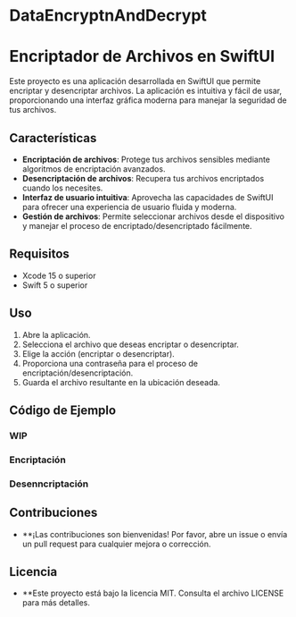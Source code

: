 # DataEncryptnAndDecrypt

# Encriptador de Archivos en SwiftUI

Este proyecto es una aplicación desarrollada en SwiftUI que permite encriptar y desencriptar archivos. La aplicación es intuitiva y fácil de usar, proporcionando una interfaz gráfica moderna para manejar la seguridad de tus archivos.

## Características

- **Encriptación de archivos**: Protege tus archivos sensibles mediante algoritmos de encriptación avanzados.
- **Desencriptación de archivos**: Recupera tus archivos encriptados cuando los necesites.
- **Interfaz de usuario intuitiva**: Aprovecha las capacidades de SwiftUI para ofrecer una experiencia de usuario fluida y moderna.
- **Gestión de archivos**: Permite seleccionar archivos desde el dispositivo y manejar el proceso de encriptado/desencriptado fácilmente.

## Requisitos

- Xcode 15 o superior
- Swift 5 o superior

## Uso

1. Abre la aplicación.
2. Selecciona el archivo que deseas encriptar o desencriptar.
3. Elige la acción (encriptar o desencriptar).
4. Proporciona una contraseña para el proceso de encriptación/desencriptación.
5. Guarda el archivo resultante en la ubicación deseada.

## Código de Ejemplo

### WIP
### Encriptación
### Desenncriptación

## Contribuciones

- **¡Las contribuciones son bienvenidas! Por favor, abre un issue o envía un pull request para cualquier mejora o corrección.

## Licencia

- **Este proyecto está bajo la licencia MIT. Consulta el archivo LICENSE para más detalles.
